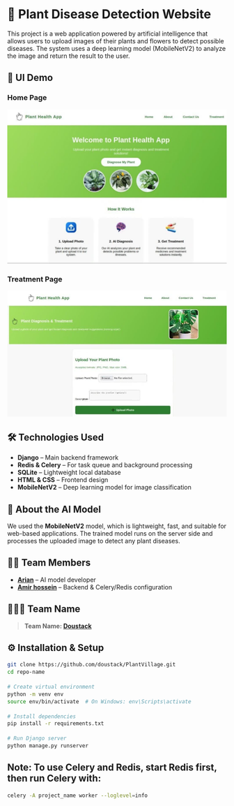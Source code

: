 # 🌿 Plant Disease Detection Website

This project is a web application powered by artificial intelligence that allows users to upload images of their plants and flowers to detect possible diseases. The system uses a deep learning model (MobileNetV2) to analyze the image and return the result to the user.

## 📸 UI Demo

### Home Page
![Home Page](https://github.com/doustack/PlantVillage/blob/main/image/photo_2025-06-03_17-30-23.jpg)

### Treatment Page
![Treatment Page](https://github.com/doustack/PlantVillage/blob/main/image/photo_2025-06-03_17-30-07.jpg)

## 🛠️ Technologies Used

- **Django** – Main backend framework  
- **Redis & Celery** – For task queue and background processing  
- **SQLite** – Lightweight local database  
- **HTML & CSS** – Frontend design  
- **MobileNetV2** – Deep learning model for image classification  

## 🧠 About the AI Model

We used the **MobileNetV2** model, which is lightweight, fast, and suitable for web-based applications. The trained model runs on the server side and processes the uploaded image to detect any plant diseases.

## 👨‍💻 Team Members

- **[Arian](https://github.com/arianghaderi99)** – AI model developer  
- **[Amir hossein](https://github.com/amirhosssein0)** – Backend & Celery/Redis configuration  

## 🧑‍🤝‍🧑 Team Name

> **Team Name: [Doustack](https://github.com/doustack)**

## ⚙️ Installation & Setup

```bash
git clone https://github.com/doustack/PlantVillage.git
cd repo-name

# Create virtual environment
python -m venv env
source env/bin/activate  # On Windows: env\Scripts\activate

# Install dependencies
pip install -r requirements.txt

# Run Django server
python manage.py runserver
```

## Note: To use Celery and Redis, start Redis first, then run Celery with:
```bash
celery -A project_name worker --loglevel=info
```
